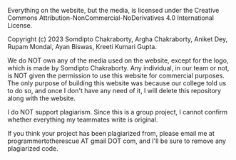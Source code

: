Everything on the website, but the media, is licensed under the Creative Commons Attribution-NonCommercial-NoDerivatives 4.0 International License.

Copyright (c) 2023 Somdipto Chakraborty, Argha Chakraborty, Aniket Dey, Rupam Mondal, Ayan Biswas, Kreeti Kumari Gupta.

We do NOT own any of the media used on the website, except for the logo, which is made by Somdipto Chakraborty. Any individual, in our team or not, is NOT given the permission to use this website for commercial purposes. The only purpose of building this website was because our college told us to do so, and once I don't have any need of it, I will delete this repository along with the website.

I do NOT support plagiarism. Since this is a group project, I cannot confirm whether everything my teammates write is original.

If you think your project has been plagiarized from, please email me at programmertotherescue AT gmail DOT com, and I'll be sure to remove any plagiarized code.
